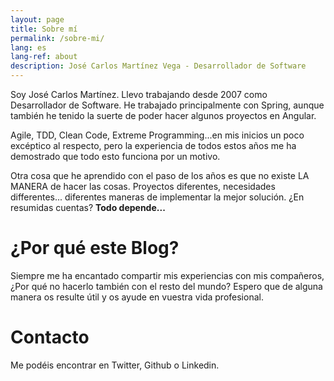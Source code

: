 ```yaml
---
layout: page
title: Sobre mí
permalink: /sobre-mi/
lang: es
lang-ref: about
description: José Carlos Martínez Vega - Desarrollador de Software
---
```


Soy José Carlos Martínez. Llevo trabajando desde 2007 como Desarrollador de Software. He trabajado principalmente con Spring, 
aunque también he tenido la suerte de poder hacer algunos proyectos en Angular.

Agile, TDD, Clean Code, Extreme Programming...en mis inicios un poco excéptico al respecto, pero la experiencia de todos estos 
años me ha demostrado que todo esto funciona por un motivo. 

Otra cosa que he aprendido con el paso de los años es que no existe LA MANERA de hacer las cosas. Proyectos diferentes, necesidades differentes...
diferentes maneras de implementar la mejor solución. ¿En resumidas cuentas? **Todo depende...**

# ¿Por qué este Blog?

Siempre me ha encantado compartir mis experiencias con mis compañeros, ¿Por qué no hacerlo también con el resto del mundo? 
Espero que de alguna manera os resulte útil y os ayude en vuestra vida profesional.

# Contacto

Me podéis encontrar en Twitter, Github o Linkedin. 

